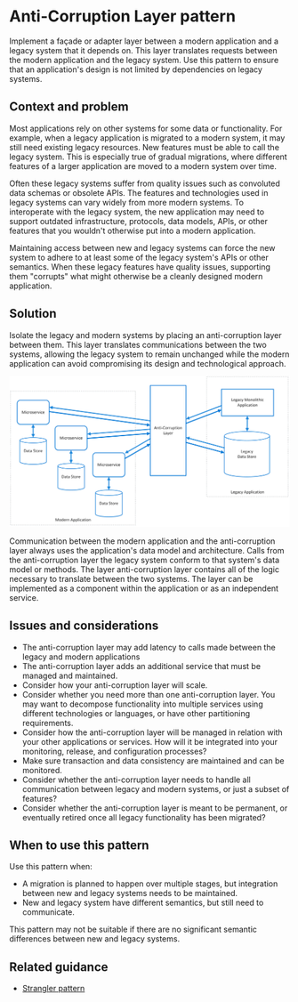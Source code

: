 # Anti-Corruption Layer pattern

Implement a façade or adapter layer between a modern application and a legacy system that it depends on. This layer translates requests between the modern application and the legacy system. Use this pattern to ensure that an application's design is not limited by dependencies on legacy systems.

## Context and problem

Most applications rely on other systems for some data or functionality. For example, when a legacy application is migrated to a modern system, it may still need existing legacy resources. New features must be able to call the legacy system. This is especially true of gradual migrations, where different features of a larger application are moved to a modern system over time.

Often these legacy systems suffer from quality issues such as convoluted data schemas or obsolete APIs. The features and technologies used in legacy systems can vary widely from more modern systems. To interoperate with the legacy system, the new application may need to support outdated infrastructure, protocols, data models, APIs, or other features that you wouldn't otherwise put into a modern application.

Maintaining access between new and legacy systems can force the new system to adhere to at least some of the legacy system's APIs or other semantics. When these legacy features have quality issues, supporting them "corrupts" what might otherwise be a cleanly designed modern application. 

## Solution

Isolate the legacy and modern systems by placing an anti-corruption layer between them. This layer translates communications between the two systems, allowing the legacy system to remain unchanged while the modern application can avoid compromising its design and technological approach.

![](./_images/anti-corruption-layer.png) 

Communication between the modern application and the anti-corruption layer always uses the application's data model and architecture. Calls from the anti-corruption layer the legacy system conform to that system's data model or methods. The layer anti-corruption layer contains all of the logic necessary to translate between the two systems. The layer can be implemented as a component within the application or as an independent service.

## Issues and considerations

- The anti-corruption layer may add latency to calls made between the legacy and modern applications
- The anti-corruption layer adds an additional service that must be managed and maintained.
- Consider how your anti-corruption layer will scale.
- Consider whether you need more than one anti-corruption layer. You may want to decompose functionality into multiple services using different technologies or languages, or have other partitioning requirements.
- Consider how the anti-corruption layer will be managed in relation with your other applications or services. How will it be integrated into your monitoring, release, and configuration processes?
- Make sure transaction and data consistency are maintained and can be monitored.
- Consider whether the anti-corruption layer needs to handle all communication between legacy and modern systems, or just a subset of features? 
- Consider whether the anti-corruption layer is meant to be permanent, or eventually retired once all legacy functionality has been migrated?

## When to use this pattern

Use this pattern when:

- A migration is planned to happen over multiple stages, but integration between new and legacy systems needs to be maintained.
- New and legacy system have different semantics, but still need to communicate.

This pattern may not be suitable if there are no significant semantic differences between new and legacy systems. 

## Related guidance

- [Strangler pattern][strangler]

[strangler]: ./strangler.md
